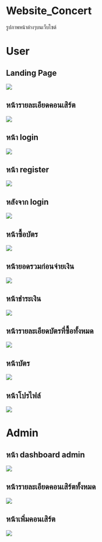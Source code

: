 # Website_Concert
รูปภาพหน้าต่างๆบนเว็บไซต์
<div>
  <h1>User</h1>
  <h2>Landing Page</h2>
  <img src="https://res.cloudinary.com/dtszdlqut/image/upload/v1738641413/git/ymihyp5dbb22ot6h6gab.png">
  <h2>หน้ารายละเอียดคอนเสิร์ต</h2>
  <img src="https://res.cloudinary.com/dtszdlqut/image/upload/v1738642190/git/mkoubb95m3rf0r6b0yts.png">
  <h2>หน้า login</h2>
  <img src="https://res.cloudinary.com/dtszdlqut/image/upload/v1738642190/git/jw1txfhxyrhrelsdl2pz.png">
  <h2>หน้า register</h2>
  <img src="https://res.cloudinary.com/dtszdlqut/image/upload/v1738642190/git/gyftcav0bvywiwonclhm.png">
  <h2>หลังจาก login</h2>
  <img src="https://res.cloudinary.com/dtszdlqut/image/upload/v1738642191/git/nfalktt0rfwcqoygfwkf.png">
  <h2>หน้าซื้อบัตร</h2>
  <img src="https://res.cloudinary.com/dtszdlqut/image/upload/v1738642189/git/wpakkh2zgrr0qf73lb1b.png">
  <h2>หน้ายอดรวมก่อนจ่ายเงิน</h2>
  <img src="https://res.cloudinary.com/dtszdlqut/image/upload/v1738642190/git/auxz9urvv74tmgdlapgw.png">
  <h2>หน้าชำระเงิน</h2>
  <img src="https://res.cloudinary.com/dtszdlqut/image/upload/v1738642189/git/pvwtnhmu4ocez8fybdtb.png">
  <h2>หน้ารายละเอียดบัตรที่ซื้อทั้งหมด</h2>
  <img src="https://res.cloudinary.com/dtszdlqut/image/upload/v1738642189/git/h8ix08zyhlnwzrrsuss3.png">
  <h2>หน้าบัตร</h2>
  <img src="https://res.cloudinary.com/dtszdlqut/image/upload/v1738642189/git/trjyw6uwzkpohdirvtnk.png">
  <h2>หน้าโปรไฟล์</h2>
  <img src="https://res.cloudinary.com/dtszdlqut/image/upload/v1738642189/git/l0xsr4wovpmftrhlwu4q.png">

  <h1>Admin</h1>
  <h2>หน้า dashboard admin</h2>
  <img src="https://res.cloudinary.com/dtszdlqut/image/upload/v1738642189/git/lr9oxckfaio6et7dwg5q.png">
  <h2>หน้ารายละเอียดคอนเสิร์ตทั้งหมด</h2>
  <img src="https://res.cloudinary.com/dtszdlqut/image/upload/v1738642189/git/ouusufq0av5hlnd6xf6o.png">
  <h2>หน้าเพิ่มคอนเสิร์ต</h2>
  <img src="https://res.cloudinary.com/dtszdlqut/image/upload/v1738642188/git/evd3rwwn0bhxqcrql1qj.png">

</div>
